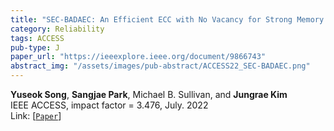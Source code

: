 ```yaml
---
title: "SEC-BADAEC: An Efficient ECC with No Vacancy for Strong Memory Protection"
category: Reliability
tags: ACCESS
pub-type: J
paper_url: "https://ieeexplore.ieee.org/document/9866743"
abstract_img: "/assets/images/pub-abstract/ACCESS22_SEC-BADAEC.png"
---
```


**Yuseok Song**, **Sangjae Park**, Michael B. Sullivan, and **Jungrae Kim** <br>
IEEE ACCESS, impact factor = 3.476, July. 2022 <br>
Link: [[```Paper```](https://ieeexplore.ieee.org/document/9866743)]
